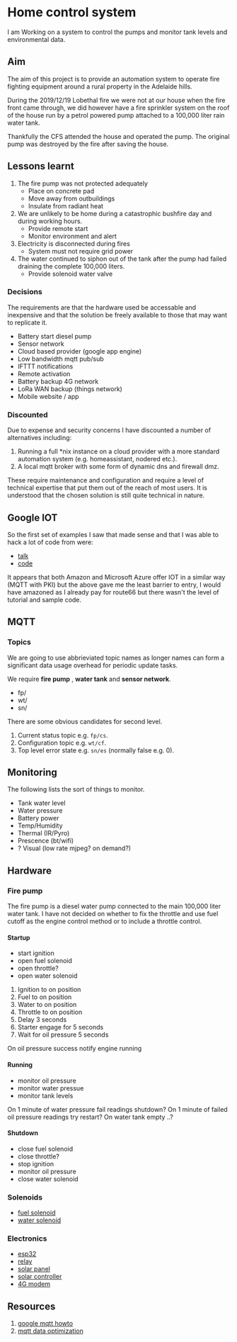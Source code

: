 # Home control system

I am Working on a system to control the pumps and monitor tank levels and environmental data.

## Aim

The aim of this project is to provide an automation system to operate fire fighting equipment around a rural property in the Adelaide hills.

During the 2019/12/19 Lobethal fire we were not at our house when the fire front came through, we did however have a fire sprinkler system on the roof of the house run by a petrol powered pump attached to a 100,000 liter rain water tank.

Thankfully the CFS attended the house and operated the pump. The original pump was destroyed by the fire after saving the house.

## Lessons learnt

1. The fire pump was not protected adequately
    * Place on concrete pad
    * Move away from outbuildings
    * Insulate from radiant heat
1. We are unlikely to be home during a catastrophic bushfire day and during working hours.
    * Provide remote start
    * Monitor environment and alert
1. Electricity is disconnected during fires
    * System must not require grid power
1. The water continued to siphon out of the tank after the pump had failed draining the complete 100,000 liters.
    * Provide solenoid water valve

### Decisions

The requirements are that the hardware used be accessable and inexpensive and that the solution be freely available to those that may want to replicate it.

* Battery start diesel pump
* Sensor network
* Cloud based provider (google app engine)
* Low bandwidth mqtt pub/sub
* IFTTT notifications
* Remote activation
* Battery backup 4G network
* LoRa WAN backup (things network)
* Mobile website / app

### Discounted

Due to expense and security concerns I have discounted a number of alternatives including:

1. Running a full *nix instance on a cloud provider with a more standard automation system (e.g. homeassistant, nodered etc.).
1. A local mqtt broker with some form of dynamic dns and firewall dmz.

These require maintenance and configuration and require a level of technical expertise that put them out of the reach of most users. It is understood that the chosen solution is still quite technical in nature.

## Google IOT

So the first set of examples I saw that made sense and that I was able to hack a lot of code from were:

* [talk](https://www.youtube.com/watch?v=RYaprBSDy8A)
* [code](https://github.com/GabeWeiss/GoogleIoTCoreApp)

It appears that both Amazon and Microsoft Azure offer IOT in a similar way (MQTT with PKI) but the above gave me the least barrier to entry, I would have amazoned as I already pay for route66 but there wasn't the level of tutorial and sample code.

## MQTT

### Topics

We are going to use abbrieviated topic names as longer names can form a significant data usage overhead for periodic update tasks.

We require **fire pump** , **water tank** and **sensor network**.

* fp/
* wt/
* sn/

There are some obvious candidates for second level.

1. Current status topic e.g. ```fp/cs```.
1. Configuration topic e.g. ```wt/cf```.
1. Top level error state e.g. ```sn/es``` (normally false e.g. 0).

## Monitoring

The following lists the sort of things to monitor.

* Tank water level
* Water pressure
* Battery power
* Temp/Humidity
* Thermal (IR/Pyro)
* Prescence (bt/wifi)
* ? Visual (low rate mjpeg? on demand?)

## Hardware

### Fire pump

The fire pump is a diesel water pump connected to the main 100,000 liter water tank. I have not decided on whether to fix the throttle and use fuel cutoff as the engine control method or to include a throttle control.

#### Startup

* start ignition
* open fuel solenoid
* open throttle?
* open water solenoid

1. Ignition to on position
1. Fuel to on position
1. Water to on position
1. Throttle to on position
1. Delay 3 seconds
1. Starter engage for 5 seconds
1. Wait for oil pressure 5 seconds

On oil pressure success notify engine running

#### Running

* monitor oil pressure
* monitor water pressue
* monitor tank levels

On 1 minute of water pressure fail readings shutdown?
On 1 minute of failed oil pressure readings try restart?
On water tank empty ..?

#### Shutdown

* close fuel solenoid
* close throttle?
* stop ignition
* monitor oil pressure
* close water solenoid

### Solenoids

* [fuel solenoid](https://www.scintex.com.au/products/3-port-fuel-tank-selection-valve?variant=1270771211&currency=AUD&gclid=CjwKCAiAmNbwBRBOEiwAqcwwpfJ-OWstGg5RwaJ8cr4Gg1HaP5qT8d3JW9wu6q22A98V62j6yuyRLxoCGCgQAvD_BwE)
* [water solenoid](https://www.valvesonline.com.au/stainless-steel-general-purpose-zero-differential)

### Electronics

* [esp32]()
* [relay](https://www.seeedstudio.com/Grove-Relay.html)
* [solar panel](https://www.jaycar.com.au/12v-40w-monocrystalline-solar-panel/p/ZM9056)
* [solar controller](https://www.jaycar.com.au/12v-6a-battery-charging-regulator-for-solar-panels/p/AA0348)
* [4G modem](https://www.telstra.com.au/internet/mobile-broadband/nighthawk-m2)

## Resources

1. [google mqtt howto](https://cloud.google.com/iot/docs/how-tos/mqtt-bridge)
1. [mqtt data optimization](https://blog.usejournal.com/how-to-optimize-data-usage-over-mqtt-792abebd2cd1)
